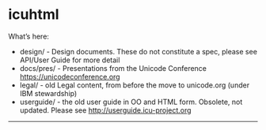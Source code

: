 # icuhtml
<!--
Copyright (C) 2016 and later: Unicode, Inc. and others. License & terms of use: http://www.unicode.org/copyright.html
-->

What’s here:

* design/ - Design documents. These do not constitute a spec, please see API/User Guide for more detail
* docs/pres/ - Presentations from the Unicode Conference https://unicodeconference.org
* legal/ - old Legal content, from before the move to unicode.org (under IBM stewardship)
* userguide/ - the old user guide in OO and HTML form. Obsolete, not updated. Please see http://userguide.icu-project.org

-----
